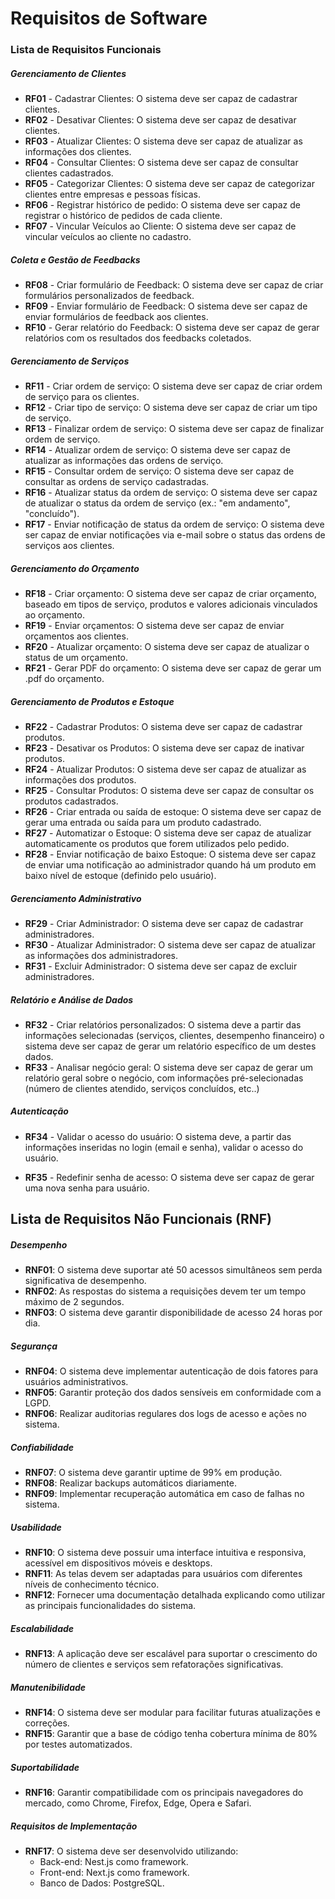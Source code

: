 # Requisitos de Software



### Lista de Requisitos Funcionais

##### Gerenciamento de Clientes

- **RF01** - Cadastrar Clientes: O sistema deve ser capaz de cadastrar clientes.
- **RF02** - Desativar Clientes: O sistema deve ser capaz de desativar clientes.
- **RF03** - Atualizar Clientes: O sistema deve ser capaz de atualizar as informações dos clientes.
- **RF04** - Consultar Clientes: O sistema deve ser capaz de consultar clientes cadastrados.
- **RF05** - Categorizar Clientes: O sistema deve ser capaz de categorizar clientes entre empresas e pessoas físicas.
- **RF06** - Registrar histórico de pedido: O sistema deve ser capaz de registrar o histórico de pedidos de cada cliente.
- **RF07** - Vincular Veículos ao Cliente: O sistema deve ser capaz de vincular veículos ao cliente no cadastro.

##### Coleta e Gestão de Feedbacks

- **RF08** - Criar formulário de Feedback: O sistema deve ser capaz de criar formulários personalizados de feedback.
- **RF09** - Enviar formulário de Feedback: O sistema deve ser capaz de enviar formulários de feedback aos clientes.
- **RF10** - Gerar relatório do Feedback: O sistema deve ser capaz de gerar relatórios com os resultados dos feedbacks coletados.

##### Gerenciamento de Serviços

- **RF11** - Criar ordem de serviço: O sistema deve ser capaz de criar ordem de serviço para os clientes.
- **RF12** - Criar tipo de serviço: O sistema deve ser capaz de criar um tipo de serviço.
- **RF13** - Finalizar ordem de serviço: O sistema deve ser capaz de finalizar ordem de serviço.
- **RF14** - Atualizar ordem de serviço: O sistema deve ser capaz de atualizar as informações das ordens de serviço.
- **RF15** - Consultar ordem de serviço: O sistema deve ser capaz de consultar as ordens de serviço cadastradas.
- **RF16** - Atualizar status da ordem de serviço: O sistema deve ser capaz de atualizar o status da ordem de serviço (ex.: "em andamento", "concluído").
- **RF17** - Enviar notificação de status da ordem de serviço: O sistema deve ser capaz de enviar notificações via e-mail sobre o status das ordens de serviços aos clientes.

##### Gerenciamento do Orçamento

- **RF18** - Criar orçamento: O sistema deve ser capaz de criar orçamento, baseado em tipos de serviço, produtos e valores adicionais vinculados ao orçamento.
- **RF19** - Enviar orçamentos: O sistema deve ser capaz de enviar orçamentos aos clientes.
- **RF20** - Atualizar orçamento: O sistema deve ser capaz de atualizar o status de um orçamento.
- **RF21** - Gerar PDF do orçamento: O sistema deve ser capaz de gerar um .pdf do orçamento.

##### Gerenciamento de Produtos e Estoque

- **RF22** - Cadastrar Produtos: O sistema deve ser capaz de cadastrar produtos.
- **RF23** - Desativar os Produtos: O sistema deve ser capaz de inativar produtos.
- **RF24** - Atualizar Produtos: O sistema deve ser capaz de atualizar as informações dos produtos.
- **RF25** - Consultar Produtos: O sistema deve ser capaz de consultar os produtos cadastrados.
- **RF26** - Criar entrada ou saída de estoque: O sistema deve ser capaz de gerar uma entrada ou saída para um produto cadastrado.
- **RF27** - Automatizar o Estoque: O sistema deve ser capaz de atualizar automaticamente os produtos que forem utilizados pelo pedido.
- **RF28** - Enviar notificação de baixo Estoque: O sistema deve ser capaz de enviar uma notificação ao administrador quando há um produto em baixo nível de estoque (definido pelo usuário).

##### Gerenciamento Administrativo

- **RF29** - Criar Administrador: O sistema deve ser capaz de cadastrar administradores.
- **RF30** - Atualizar Administrador: O sistema deve ser capaz de atualizar as informações dos administradores.
- **RF31** - Excluir Administrador: O sistema deve ser capaz de excluir administradores.

##### Relatório e Análise de Dados

- **RF32** - Criar relatórios personalizados: O sistema deve a partir das informações selecionadas (serviços, clientes, desempenho financeiro) o sistema deve ser capaz de gerar um relatório específico de um destes dados.
- **RF33** - Analisar negócio geral: O sistema deve ser capaz de gerar um relatório geral sobre o negócio, com informações pré-selecionadas (número de clientes atendido, serviços concluídos, etc..)

##### Autenticação

- **RF34** - Validar o acesso do usuário: O sistema deve, a partir das informações inseridas no login (email e senha), validar o acesso do usuário.

- **RF35** - Redefinir senha de acesso: O sistema deve ser capaz de gerar uma nova senha para usuário.



## Lista de Requisitos Não Funcionais (RNF)

##### Desempenho

- **RNF01**: O sistema deve suportar até 50 acessos simultâneos sem perda significativa de desempenho.
- **RNF02**: As respostas do sistema a requisições devem ter um tempo máximo de 2 segundos.
- **RNF03**: O sistema deve garantir disponibilidade de acesso 24 horas por dia.

##### Segurança

- **RNF04**: O sistema deve implementar autenticação de dois fatores para usuários administrativos.
- **RNF05**: Garantir proteção dos dados sensíveis em conformidade com a LGPD.
- **RNF06**: Realizar auditorias regulares dos logs de acesso e ações no sistema.

##### Confiabilidade

- **RNF07**: O sistema deve garantir uptime de 99% em produção.
- **RNF08**: Realizar backups automáticos diariamente.
- **RNF09**: Implementar recuperação automática em caso de falhas no sistema.

##### Usabilidade

- **RNF10**: O sistema deve possuir uma interface intuitiva e responsiva, acessível em dispositivos móveis e desktops.
- **RNF11**: As telas devem ser adaptadas para usuários com diferentes níveis de conhecimento técnico.
- **RNF12**: Fornecer uma documentação detalhada explicando como utilizar as principais funcionalidades do sistema.

##### Escalabilidade

- **RNF13**: A aplicação deve ser escalável para suportar o crescimento do número de clientes e serviços sem refatorações significativas.

##### Manutenibilidade

- **RNF14**: O sistema deve ser modular para facilitar futuras atualizações e correções.
- **RNF15**: Garantir que a base de código tenha cobertura mínima de 80% por testes automatizados.

##### Suportabilidade

- **RNF16**: Garantir compatibilidade com os principais navegadores do mercado, como Chrome, Firefox, Edge, Opera e Safari.

##### Requisitos de Implementação

- **RNF17**: O sistema deve ser desenvolvido utilizando:
  - Back-end: Nest.js como framework.
  - Front-end: Next.js como framework.
  - Banco de Dados: PostgreSQL.